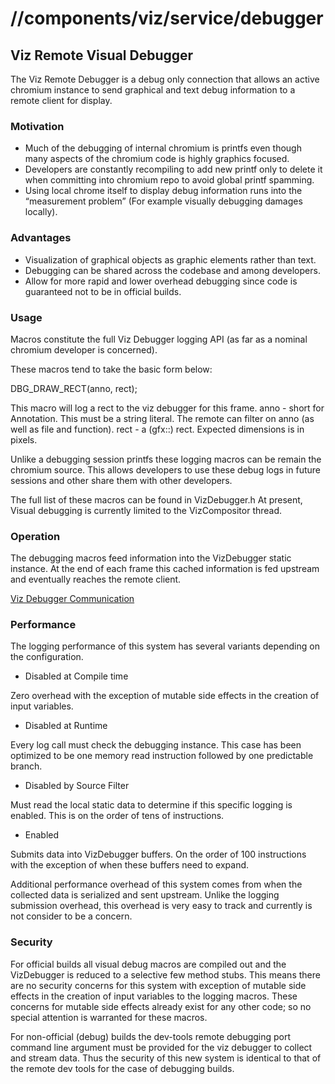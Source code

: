 # //components/viz/service/debugger

## Viz Remote Visual Debugger

The Viz Remote Debugger is a debug only connection that allows an active chromium instance to send graphical and text debug information to a remote client for display.

### Motivation
- Much of the debugging of internal chromium is printfs even though many aspects of the chromium code is highly graphics focused.
- Developers are constantly recompiling to add new printf only to delete it when committing into chromium repo to avoid global printf spamming. 
- Using local chrome itself to display debug information runs into the “measurement problem” (For example visually debugging damages locally). 

### Advantages
  
- Visualization of graphical objects as graphic elements rather than text.
- Debugging can be shared across the codebase and among developers. 
- Allow for more rapid and lower overhead debugging since code is guaranteed not to be in official builds.


### Usage
Macros constitute the full Viz Debugger logging API  (as far as a nominal chromium developer is concerned).

These macros tend to take the basic form below:

DBG_DRAW_RECT(anno, rect);

This macro will log a rect to the viz debugger for this frame.
anno - short for Annotation. This must be a string literal. The remote can filter on anno (as well as file and function).
rect - a (gfx::) rect. Expected dimensions is in pixels.

Unlike a debugging session printfs these logging macros can be remain the chromium source. This allows developers to use these debug logs in future sessions and other share them with other developers.


The full list of these macros can be found in VizDebugger.h
At present, Visual debugging is currently limited to the VizCompositor thread.


### Operation
The debugging macros feed information into the VizDebugger static instance. At the end of each frame this cached information is fed upstream and eventually reaches the remote client.

[Viz Debugger Communication](https://docs.google.com/drawings/d/11zqorcaRuyGx7W2AdL-7hSQJG0wknm0-RDkZSyobmy4/edit?usp=sharing)


### Performance
The logging performance of this system has several variants depending on the configuration.

* Disabled at Compile time

 Zero overhead with the exception of mutable side effects in the creation of input variables.

* Disabled at Runtime

 Every log call must check the debugging instance. This case has been optimized to be one memory read instruction followed by one predictable branch.

* Disabled by Source Filter

 Must read the local static data to determine if this specific logging is enabled. This is on the order of tens of instructions.

* Enabled

 Submits data into VizDebugger buffers. On the order of 100 instructions with the exception of when these buffers need to expand.


Additional performance overhead of this system comes from when the collected data is serialized and sent upstream. Unlike the logging submission overhead, this overhead is very easy to track and currently is not consider to be a concern.


### Security

For official builds all visual debug macros are compiled out and the VizDebugger is reduced to a selective few method stubs. This means there are no security concerns for this system with exception of mutable side effects in the creation of input variables to the logging macros. These concerns for mutable side effects already exist for any other code; so no special attention is warranted for these macros.

For non-official (debug) builds the dev-tools remote debugging port command line argument must be provided for the viz debugger to collect and stream data. Thus the security of this new system is identical to that of the remote dev tools for the case of debugging builds.
